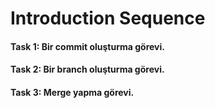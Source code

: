 # Introduction Sequence

#### Task 1: Bir commit oluşturma görevi.
#### Task 2: Bir branch oluşturma görevi.
#### Task 3: Merge yapma görevi.
